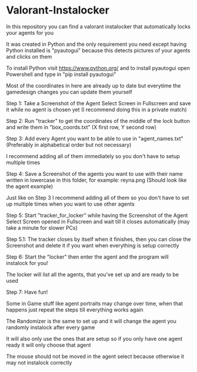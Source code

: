 # Valorant-Instalocker
In this repository you can find a valorant instalocker that automatically locks your agents for you

It was created in Python and the only requirement you need except having Python installed is "pyautogui" because this detects pictures of your agents and clicks on them

To install Python visit https://www.python.org/ and to install pyautogui open Powershell and type in "pip install pyautogui"

Most of the coordinates in here are already up to date but everytime the gamedesign changes you can update them yourself

Step 1: Take a Screenshot of the Agent Select Screen in Fullscreen and save it while no agent is chosen yet (I recommend doing this in a private match)

Step 2: Run "tracker" to get the coordinates of the middle of the lock button and write them in "box_coords.txt" (X first row, Y second row)

Step 3: Add every Agent you want to be able to use in "agent_names.txt" (Preferably in alphabetical order but not necessary)

I recommend adding all of them immediately so you don't have to setup multiple times

Step 4: Save a Screenshot of the agents you want to use with their name written in lowercase in this folder, for example: reyna.png (Should look like the agent example)

Just like on Step 3 I recommend adding all of them so you don't have to set up multiple times when you want to use other agents

Step 5: Start "tracker_for_locker" while having the Screenshot of the Agent Select Screen opened in Fullscreen and wait till it closes automatically (may take a minute for slower PCs)

Step 5.1: The tracker closes by itself when it finishes, then you can close the Screenshot and delete it if you want when everything is setup correctly

Step 6: Start the "locker" then enter the agent and the program will instalock for you!

The locker will list all the agents, that you've set up and are ready to be used

Step 7: Have fun!

Some in Game stuff like agent portraits may change over time, when that happens just repeat the steps till everything works again

The Randomizer is the same to set up and it will change the agent you randomly instalock after every game

It will also only use the ones that are setup so if you only have one agent ready it will only choose that agent

The mouse should not be moved in the agent select because otherwise it may not instalock correctly

